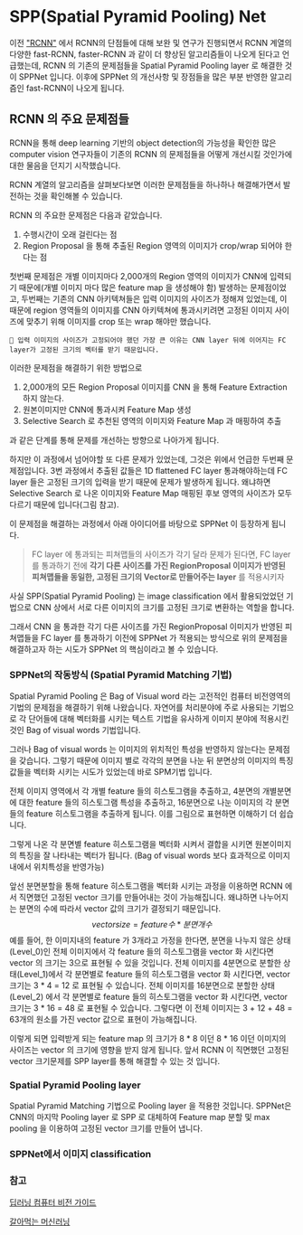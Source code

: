 # SPP(Spatial Pyramid Pooling) Net

이전 ["RCNN"]() 에서 RCNN의 단점들에 대해 보완 및 연구가 진행되면서 RCNN 계열의 다양한 fast-RCNN, faster-RCNN 과 같이 더 향상된 알고리즘들이 나오게 된다고 언급했는데, RCNN 의 기존의 문제점들을 Spatial Pyramid Pooling layer 로 해결한 것이 SPPNet 입니다. 이후에 SPPNet 의 개선사항 및 장점들을 많은 부분 반영한 알고리즘인 fast-RCNN이 나오게 됩니다. 



## RCNN 의 주요 문제점들

RCNN을 통해 deep learning 기반의 object detection의 가능성을 확인한 많은 computer vision 연구자들이 기존의 RCNN 의 문제점들을 어떻게 개선시킬 것인가에 대한 물음을 던지기 시작했습니다. 

RCNN 계열의 알고리즘을 살펴보다보면 이러한 문제점들을 하나하나 해결해가면서 발전하는 것을 확인해볼 수 있습니다. 



RCNN 의 주요한 문제점은 다음과 같았습니다.

1. 수행시간이 오래 걸린다는 점
2. Region Proposal 을 통해 추출된 Region 영역의 이미지가 crop/wrap 되어야 한다는 점

첫번째 문제점은 개별 이미지마다 2,000개의 Region 영역의 이미지가 CNN에 입력되기 때문에(개별 이미지 마다 많은 feature map 을 생성해야 함) 발생하는 문제점이었고, 두번째는 기존의 CNN 아키텍쳐들은 입력 이미지의 사이즈가 정해져 있었는데, 이 때문에 region 영역들의 이미지를 CNN 아키텍쳐에 통과시키려면 고정된 이미지 사이즈에 맞추기 위해 이미지를 crop 또는 wrap 해야만 했습니다. 



```
📌 입력 이미지의 사이즈가 고정되어야 했던 가장 큰 이유는 CNN layer 뒤에 이어지는 FC layer가 고정된 크기의 벡터를 받기 때문입니다. 
```



이러한 문제점을 해결하기 위한 방법으로

1. 2,000개의 모든 Region Proposal 이미지를 CNN 을 통해 Feature Extraction 하지 않는다. 
2. 원본이미지만 CNN에 통과시켜 Feature Map 생성
3. Selective Search 로 추천된 영역의 이미지와 Feature Map 과 매핑하여 추출

과 같은 단계를 통해 문제를 개선하는 방향으로 나아가게 됩니다. 

하지만 이 과정에서 넘어야할 또 다른 문제가 있었는데, 그것은 위에서 언급한 두번째 문제점입니다. 3번 과정에서 추출된 값들은 1D flattened FC layer 통과해야하는데 FC layer 들은 고정된 크기의 입력을 받기 때문에 문제가 발생하게 됩니다. 왜냐하면 Selective Search 로 나온 이미지와 Feature Map 매핑된 후보 영역의 사이즈가 모두 다르기 때문에 입니다(그림 참고). 



이 문제점을 해결하는 과정에서 아래 아이디어를 바탕으로 SPPNet 이 등장하게 됩니다. 

> FC layer 에 통과되는 피쳐맵들의 사이즈가 각기 달라 문제가 된다면, FC layer 를 통과하기 전에 **각기 다른 사이즈를 가진 RegionProposal 이미지가 반영된 피쳐맵들을 동일한, 고정된 크기의 Vector로 만들어주는 layer** 를 적용시키자

사실 SPP(Spatial Pyramid Pooling) 는 image classification 에서 활용되었었던 기법으로 CNN 상에서 서로 다른 이미지의 크기를 고정된 크기로 변환하는 역할을 합니다. 

그래서 CNN 을 통과한 각기 다른 사이즈를 가진 RegionProposal 이미지가 반영된 피쳐맵들을 FC layer 를 통과하기 이전에 SPPNet 가 적용되는 방식으로 위의 문제점을 해결하고자 하는 시도가 SPPNet 의 핵심이라고 볼 수 있습니다.

### SPPNet의 작동방식 (Spatial Pyramid Matching 기법)

Spatial Pyramid Pooling 은 Bag of Visual word 라는 고전적인 컴퓨터 비전영역의 기법의 문제점을 해결하기 위해 나왔습니다. 자연어를 처리분야에 주로 사용되는 기법으로 각 단어들에 대해 벡터화를 시키는 텍스트 기법을 유사하게 이미지 분야에 적용시킨 것인 Bag of visual words 기법입니다.

그러나 Bag of visual words 는 이미지의 위치적인 특성을 반영하지 않는다는 문제점을 갖습니다. 그렇기 때문에 이미지 별로 각각의 분면을 나눈 뒤 분면상의 이미지의 특징 값들을 벡터화 시키는 시도가 있었는데 바로 SPM기법 입니다.

전체 이미지 영역에서 각 개별 feature 들의 히스토그램을 추출하고, 4분면의 개별분면에 대한 feature 들의 히스토그램 특성을 추출하고, 16분면으로 나눈 이미지의 각 분면들의 feature 히스토그램을 추출하게 됩니다. 이를 그림으로 표현하면 이해하기 더 쉽습니다. 



그렇게 나온 각 분면별 feature 히스토그램을 벡터화 시켜서 결합을 시키면 원본이미지의 특징을 잘 나타내는 벡터가 됩니다. (Bag of visual words 보다 효과적으로 이미지 내에서 위치특성을 반영가능)

앞선 분면분할을 통해 feature 히스토그램을 벡터화 시키는 과정을 이용하면 RCNN 에서 직면했던 고정된 vector 크기를 만들어내는 것이 가능해집니다. 왜냐하면 나누어지는 분면의 수에 따라서 vector 값의 크기가 결정되기 때문입니다. 
$$
vector size = feature수  * 분면개수
$$
예를 들어, 한 이미지내의 feature 가 3개라고 가정을 한다면, 분면을 나누지 않은 상태(Level_0)인 전체 이미지에서 각 feature 들의 히스토그램을 vector 화 시킨다면 vector 의 크기는 3으로 표현될 수 있을 것입니다. 전체 이미지를 4분면으로 분할한 상태(Level_1)에서 각 분면별로 feature 들의 히스토그램을 vector 화 시킨다면, vector 크기는 3 * 4 = 12 로 표현될 수 있습니다. 전체 이미지를 16분면으로 분할한 상태(Level_2) 에서 각 분면별로 feature 들의 히스토그램을 vector 화 시킨다면, vector 크기는 3 * 16 = 48 로 표현될 수 있습니다. 그렇다면 이 전체 이미지는 3 + 12 + 48 = 63개의 원소를 가진 vector 값으로 표현이 가능해집니다. 

이렇게 되면 입력받게 되는 feature map 의 크기가 8 * 8 이던 8 * 16 이던 이미지의 사이즈는 vector 의 크기에 영향을 받지 않게 됩니다. 앞서 RCNN 이 직면했던 고정된 vector 크기문제를 SPP layer를 통해 해결할 수 있는 것 입니다. 

### Spatial Pyramid Pooling layer

Spatial Pyramid Matching 기법으로 Pooling layer 을 적용한 것입니다. SPPNet은 CNN의 마지막 Pooling layer 로 SPP 로 대체하여 Feature map 분할 및 max pooling 을 이용하여 고정된 vector 크기를 만들어 냅니다.



### SPPNet에서 이미지 classification 









### 참고

[딥러닝 컴퓨터 비전 가이드]()

[갈아먹는 머신러닝](https://yeomko.tistory.com/14)